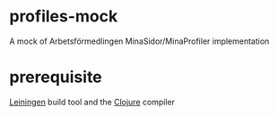 # profiles-mock
A mock of Arbetsförmedlingen MinaSidor/MinaProfiler implementation

# prerequisite
[Leiningen](https://leiningen.org/) build tool and the
[Clojure](https://clojure.org/guides/getting_started) compiler


